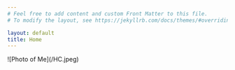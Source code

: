 ```yaml
---
# Feel free to add content and custom Front Matter to this file.
# To modify the layout, see https://jekyllrb.com/docs/themes/#overriding-theme-defaults

layout: default
title: Home
---
```


<div class="start-double-col">
<div class="home-image" markdown=1>
![Photo of Me](/HC.jpeg)
</div>
</div>
